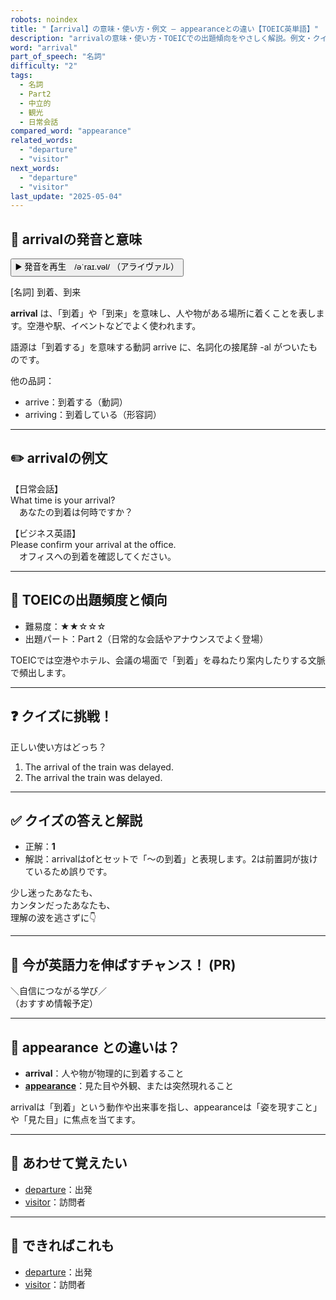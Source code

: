 ```yaml
---
robots: noindex
title: "【arrival】の意味・使い方・例文 ― appearanceとの違い【TOEIC英単語】"
description: "arrivalの意味・使い方・TOEICでの出題傾向をやさしく解説。例文・クイズ付きでappearanceとの違いもわかりやすく学べます。"
word: "arrival"
part_of_speech: "名詞"
difficulty: "2"
tags:
  - 名詞
  - Part2
  - 中立的
  - 観光
  - 日常会話
compared_word: "appearance"
related_words:
  - "departure"
  - "visitor"
next_words:
  - "departure"
  - "visitor"
last_update: "2025-05-04"
---
```


## 🔰 arrivalの発音と意味

<button class="play-audio" onclick="playTTS('arrival')">
  <span class="play-audio-main">
    ▶️ 発音を再生　/əˈraɪ.vəl/
  </span>
  <span class="play-audio-sub">
    （アライヴァル）
  </span>
</button>

[名詞] 到着、到来

**arrival** は、「到着」や「到来」を意味し、人や物がある場所に着くことを表します。空港や駅、イベントなどでよく使われます。

語源は「到着する」を意味する動詞 arrive に、名詞化の接尾辞 -al がついたものです。

他の品詞：  
- arrive：到着する（動詞）
- arriving：到着している（形容詞）

---

## ✏️ arrivalの例文

【日常会話】  
What time is your arrival?  
　あなたの到着は何時ですか？

【ビジネス英語】  
Please confirm your arrival at the office.  
　オフィスへの到着を確認してください。

---

## 🎯 TOEICの出題頻度と傾向

- 難易度：★★☆☆☆
- 出題パート：Part 2（日常的な会話やアナウンスでよく登場）

TOEICでは空港やホテル、会議の場面で「到着」を尋ねたり案内したりする文脈で頻出します。

---

## ❓ クイズに挑戦！

正しい使い方はどっち？

1. The arrival of the train was delayed.  
2. The arrival the train was delayed.

---

## ✅ クイズの答えと解説

- 正解：**1**
- 解説：arrivalはofとセットで「～の到着」と表現します。2は前置詞が抜けているため誤りです。

少し迷ったあなたも、  
カンタンだったあなたも、  
理解の波を逃さずに👇️

---

## 🚀 今が英語力を伸ばすチャンス！ (PR)

<div class="info-center">
＼自信につながる学び／<br>  
（おすすめ情報予定）
</div>

---

## 🤔  appearance との違いは？

- **arrival**：人や物が物理的に到着すること
- **[appearance](/word/appearance/)**：見た目や外観、または突然現れること

arrivalは「到着」という動作や出来事を指し、appearanceは「姿を現すこと」や「見た目」に焦点を当てます。

---

## 🧩 あわせて覚えたい

- [departure](/word/departure/)：出発
- [visitor](/word/visitor/)：訪問者

---

## 📖 できればこれも

- [departure](/word/departure/)：出発
- [visitor](/word/visitor/)：訪問者

<!-- cvid: aid14_bid18 -->
